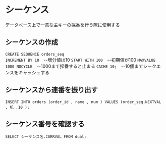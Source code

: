 # シーケンス
データベース上で一意な主キーの採番を行う際に使用する

## シーケンスの作成
`CREATE SEQUENCE orders_seq`  
`INCREMENT BY 10`　--増分値は10
`START WITH 100`　--初期値が100
`MAXVALUE 1000 NOCYCLE`　--1000まで採番すると止まる
`CACHE 10;`　--10個までシークエンスをキャッシュする
## シーケンスから連番を振り出す
`INSERT INTO orders (order_id , name , num ) VALUES (order_seq.NEXTVAL , 机 ,10 );`
## シーケンス番号を確認する
`SELECT シーケンス名.CURRVAL FROM dual;`



